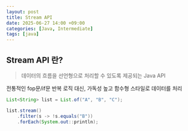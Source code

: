 ```yaml
---
layout: post
title: Stream API
date: 2025-06-27 14:00 +09:00
categories: [Java, Intermediate]
tags: [java]
---
```


## Stream API 란?

> 데이터의 흐름을 선언형으로 처리할 수 있도록 제공되는 Java API

전통적인 fop문/if문 반복 로직 대신, 가독성 높고 함수형 스타일로 데이터를 처리

```java
List<String> list = List.of("A", "B", "C");

list.stream()
    .filter(s -> !s.equals("B"))
    .forEach(System.out::println);
```

<br>

